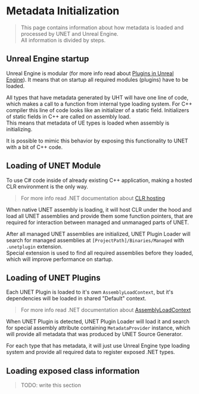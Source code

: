 # Metadata Initialization

> This page contains information about how metadata is loaded and processed by UNET and Unreal Engine.  
> All information is divided by steps.

## Unreal Engine startup

Unreal Engine is modular (for more info read about [Plugins in Unreal Engine](https://docs.unrealengine.com/5.0/en-US/plugins-in-unreal-engine/)).
It means that on startup all required modules (plugins) have to be loaded.

All types that have metadata generated by UHT will have one line of code, which makes a call to a function from internal type loading system.
For C++ compiler this line of code looks like an initializer of a static field. Initializers of static fields in C++ are called on assembly load.  
This means that metadata of UE types is loaded when assembly is initializing.

It is possible to mimic this behavior by exposing this functionality to UNET with a bit of C++ code.

## Loading of UNET Module

To use C# code inside of already existing C++ application, making a hosted CLR environment is the only way.

> For more info read .NET documentation about [CLR hosting](https://docs.microsoft.com/en-us/dotnet/core/tutorials/netcore-hosting)

When native UNET assembly is loading, it will host CLR under the hood and load all UNET assemblies and provide them some function pointers, that are required for interaction between managed and unmanaged parts of UNET.

After all managed UNET assemblies are initialized, UNET Plugin Loader will search for managed assemblies at `[ProjectPath]/Binaries/Managed` with `.unetplugin` extension.  
Special extension is used to find all required assemblies before they loaded, which will improve performance on startup.

## Loading of UNET Plugins

Each UNET Plugin is loaded to it's own `AssemblyLoadContext`, but it's dependencies will be loaded in shared "Default" context.

> For more info read .NET documentation about [AssemblyLoadContext](https://docs.microsoft.com/en-us/dotnet/core/dependency-loading/understanding-assemblyloadcontext)

When UNET Plugin is detected, UNET Plugin Loader will load it and search for special assembly attribute containing `MetadataProvider` instance, which will provide all metadata that was produced by UNET Source Generator. 

For each type that has metadata, it will just use Unreal Engine type loading system and provide all required data to register exposed .NET types.

## Loading exposed class information

> TODO: write this section